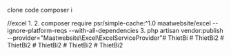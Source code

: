 clone code 
composer i

//excel 
1. 
2. composer require psr/simple-cache:^1.0 maatwebsite/excel --ignore-platform-reqs --with-all-dependencies
3. php artisan vendor:publish --provider="Maatwebsite\Excel\ExcelServiceProvider"# ThietBi
#   T h i e t B i 2  
 #   T h i e t B i 2  
 #   T h i e t B i 2  
 #   T h i e t B i 2  
 #   T h i e t B i 2  
 